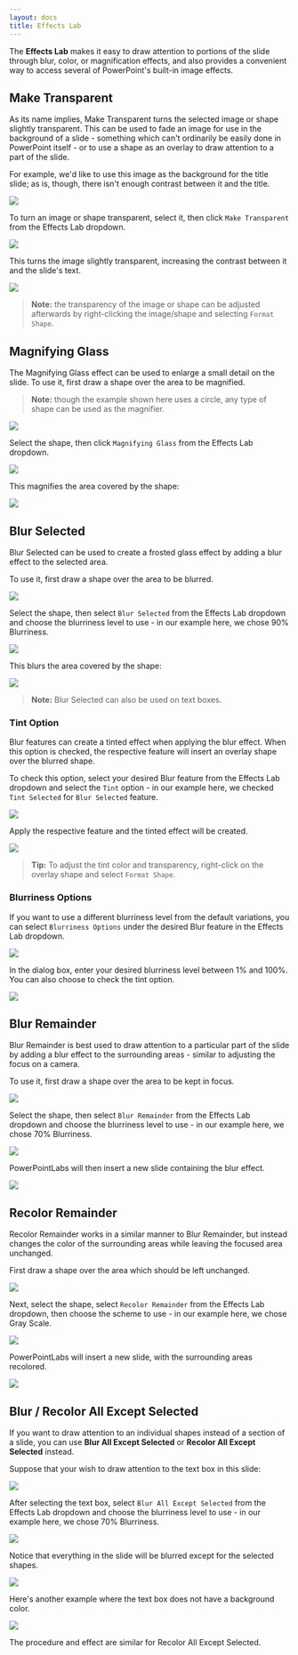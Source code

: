 ```yaml
---
layout: docs
title: Effects Lab
---
```


The **Effects Lab** makes it easy to draw attention to portions of the slide through blur, color, or magnification effects, and also provides a convenient way to access several of PowerPoint's built-in image effects.

## <a class="anchor-bookmark" id="make-transparent"></a> Make Transparent

As its name implies, Make Transparent turns the selected image or shape slightly transparent. This can be used to fade an image for use in the background of a slide - something which can't ordinarily be easily done in PowerPoint itself - or to use a shape as an overlay to draw attention to a part of the slide.

For example, we'd like to use this image as the background for the title slide; as is, though, there isn't enough contrast between it and the title.

<img class="box-shadow" src="{{ site.baseurl }}/img/docs/effects-lab-1.png">

To turn an image or shape transparent, select it, then click `Make Transparent` from the Effects Lab dropdown.

<img class="box-shadow" src="{{ site.baseurl }}/img/docs/effects-lab-2.png">

This turns the image slightly transparent, increasing the contrast between it and the slide's text.

<img class="box-shadow" src="{{ site.baseurl }}/img/docs/effects-lab-3.png">

> **Note:** the transparency of the image or shape can be adjusted afterwards by right-clicking the image/shape and selecting `Format Shape`.

## <a class="anchor-bookmark" id="magnifying-glass"></a> Magnifying Glass

The Magnifying Glass effect can be used to enlarge a small detail on the slide. To use it, first draw a shape over the area to be magnified.

> **Note:** though the example shown here uses a circle, any type of shape can be used as the magnifier.

<img class="box-shadow" src="{{ site.baseurl }}/img/docs/effects-lab-4.png">

Select the shape, then click `Magnifying Glass` from the Effects Lab dropdown.

<img class="box-shadow" src="{{ site.baseurl }}/img/docs/effects-lab-5.png">

This magnifies the area covered by the shape:

<img class="box-shadow" src="{{ site.baseurl }}/img/docs/effects-lab-6.png">

## <a class="anchor-bookmark" id="blur-selected"></a> Blur Selected

Blur Selected can be used to create a frosted glass effect by adding a blur effect to the selected area.

To use it, first draw a shape over the area to be blurred.

<img class="box-shadow" src="{{ site.baseurl }}/img/docs/effects-lab-15.png">

Select the shape, then select `Blur Selected` from the Effects Lab dropdown and choose the blurriness level to use - in our example here, we chose 90% Blurriness.

<img class="box-shadow" src="{{ site.baseurl }}/img/docs/effects-lab-16.png">

This blurs the area covered by the shape:

<img class="box-shadow" src="{{ site.baseurl }}/img/docs/effects-lab-17.png">

> **Note:** Blur Selected can also be used on text boxes.

### <a class="anchor-bookmark" id="tint-option"></a> Tint Option

Blur features can create a tinted effect when applying the blur effect. When this option is checked, the respective feature will insert an overlay shape over the blurred shape.

To check this option, select your desired Blur feature from the Effects Lab dropdown and select the `Tint` option - in our example here, we checked `Tint Selected` for `Blur Selected` feature.

<img class="box-shadow" src="{{ site.baseurl }}/img/docs/effects-lab-18.png">

Apply the respective feature and the tinted effect will be created.

<img class="box-shadow" src="{{ site.baseurl }}/img/docs/effects-lab-19.png">

> **Tip:** To adjust the tint color and transparency, right-click on the overlay shape and select `Format Shape`.

### <a class="anchor-bookmark" id="blurriness-options"></a> Blurriness Options

If you want to use a different blurriness level from the default variations, you can select `Blurriness Options` under the desired Blur feature in the Effects Lab dropdown.

<img class="box-shadow" src="{{ site.baseurl }}/img/docs/effects-lab-20.png">

In the dialog box, enter your desired blurriness level between 1% and 100%. You can also choose to check the tint option.

<img class="box-shadow" src="{{ site.baseurl }}/img/docs/effects-lab-21.png">


## <a class="anchor-bookmark" id="blur-remainder"></a> Blur Remainder

Blur Remainder is best used to draw attention to a particular part of the slide by adding a blur effect to the surrounding areas - similar to adjusting the focus on a camera.

To use it, first draw a shape over the area to be kept in focus.

<img class="box-shadow" src="{{ site.baseurl }}/img/docs/effects-lab-7.png">

Select the shape, then select `Blur Remainder` from the Effects Lab dropdown and choose the blurriness level to use - in our example here, we chose 70% Blurriness.

<img class="box-shadow" src="{{ site.baseurl }}/img/docs/effects-lab-8.png">

PowerPointLabs will then insert a new slide containing the blur effect.

<img class="box-shadow" src="{{ site.baseurl }}/img/docs/effects-lab-9.png">


## <a class="anchor-bookmark" id="recolor-remainder"></a> Recolor Remainder

Recolor Remainder works in a similar manner to Blur Remainder, but instead changes the color of the surrounding areas while leaving the focused area unchanged.

First draw a shape over the area which should be left unchanged.

<img class="box-shadow" src="{{ site.baseurl }}/img/docs/effects-lab-7.png">

Next, select the shape, select `Recolor Remainder` from the Effects Lab dropdown, then choose the scheme to use - in our example here, we chose Gray Scale.

<img class="box-shadow" src="{{ site.baseurl }}/img/docs/effects-lab-10.png">

PowerPointLabs will insert a new slide, with the surrounding areas recolored.

<img class="box-shadow" src="{{ site.baseurl }}/img/docs/effects-lab-11.png">


## <a class="anchor-bookmark" id="blur-recolor-all-except-selected"></a> Blur / Recolor All Except Selected

If you want to draw attention to an individual shapes instead of a section of a slide, you can use **Blur All Except Selected** or **Recolor All Except Selected** instead.

Suppose that your wish to draw attention to the text box in this slide:

<img class="box-shadow" src="{{ site.baseurl }}/img/docs/effects-lab-13.png">

After selecting the text box, select `Blur All Except Selected` from the Effects Lab dropdown and choose the blurriness level to use - in our example here, we chose 70% Blurriness.

<img class="box-shadow" src="{{ site.baseurl }}/img/docs/effects-lab-12.png">

Notice that everything in the slide will be blurred except for the selected shapes.

<img class="box-shadow" src="{{ site.baseurl }}/img/docs/effects-lab-14.png">

Here's another example where the text box does not have a background color.

<img class="box-shadow" src="{{ site.baseurl }}/img/docs/effects-lab-22.png">

The procedure and effect are similar for Recolor All Except Selected.